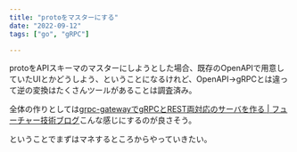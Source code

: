 ```yaml
---
title: "protoをマスターにする"
date: "2022-09-12"
tags: ["go", "gRPC"]

---
```


protoをAPIスキーマのマスターにしようとした場合、既存のOpenAPIで用意していたUIとかどうしよう、ということになるけれど、OpenAPI->gRPCとは違って逆の変換はたくさんツールがあることは調査済み。

全体の作りとしては[grpc-gatewayでgRPCとREST両対応のサーバを作る | フューチャー技術ブログ](https://future-architect.github.io/articles/20220624a/)こんな感じにするのが良さそう。

ということでまずはマネするところからやっていきたい。
